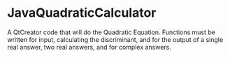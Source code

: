 # JavaQuadraticCalculator
A QtCreator code that will do the Quadratic Equation. Functions must be written for input, calculating the discriminant, and for the output of a single real answer, two real answers, and for complex answers.

